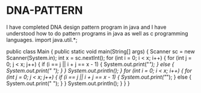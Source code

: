 # DNA-PATTERN
I have completed DNA design pattern program in java and I have understood how to do pattern programs in java as well as c programming languages.
import java.util.*;

public class Main {
    public static void main(String[] args) {
        Scanner sc = new Scanner(System.in);
        int x = sc.nextInt();
        for (int i = 0; i < x; i++) {
            for (int j = 0; j < x; j++) {
                if (i == j || i + j == x - 1) {
                    System.out.print("*");
                } else {
                    System.out.print(" ");
                }
            }
            System.out.println();
        }
        for (int i = 0; i < x; i++) {
            for (int j = 0; j < x; j++) {
                if (i == j || i + j == x - 1) {
                    System.out.print("*");
                } else {
                    System.out.print(" ");
                }
            }
            System.out.println();
        }
    }
}



